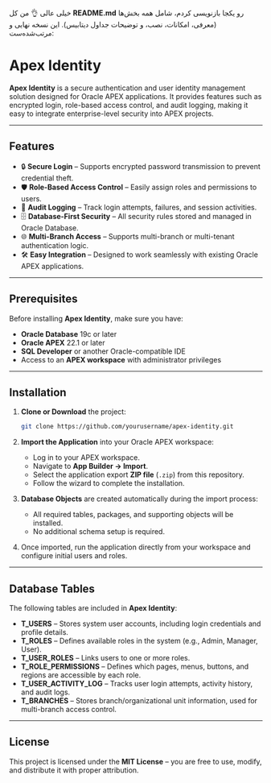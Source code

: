 خیلی عالی 👌 من کل **README.md** رو یکجا بازنویسی کردم، شامل همه بخش‌ها (معرفی، امکانات، نصب، و توضیحات جداول دیتابیس). این نسخه نهایی و مرتب‌شده‌ست: 

# Apex Identity

**Apex Identity** is a secure authentication and user identity management solution designed for Oracle APEX applications.
It provides features such as encrypted login, role-based access control, and audit logging, making it easy to integrate enterprise-level security into APEX projects.

---

## Features

* 🔒 **Secure Login** – Supports encrypted password transmission to prevent credential theft.
* 🛡 **Role-Based Access Control** – Easily assign roles and permissions to users.
* 📜 **Audit Logging** – Track login attempts, failures, and session activities.
* 🗄 **Database-First Security** – All security rules stored and managed in Oracle Database.
* 🌐 **Multi-Branch Access** – Supports multi-branch or multi-tenant authentication logic.
* 🛠 **Easy Integration** – Designed to work seamlessly with existing Oracle APEX applications.

---

## Prerequisites

Before installing **Apex Identity**, make sure you have:

* **Oracle Database** 19c or later
* **Oracle APEX** 22.1 or later
* **SQL Developer** or another Oracle-compatible IDE
* Access to an **APEX workspace** with administrator privileges

---

## Installation

1. **Clone or Download** the project:

   ```bash
   git clone https://github.com/yourusername/apex-identity.git
   ```

2. **Import the Application** into your Oracle APEX workspace:

   * Log in to your APEX workspace.
   * Navigate to **App Builder → Import**.
   * Select the application export **ZIP file** (`.zip`) from this repository.
   * Follow the wizard to complete the installation.

3. **Database Objects** are created automatically during the import process:

   * All required tables, packages, and supporting objects will be installed.
   * No additional schema setup is required.

4. Once imported, run the application directly from your workspace and configure initial users and roles.

---

## Database Tables

The following tables are included in **Apex Identity**:

* **T\_USERS** – Stores system user accounts, including login credentials and profile details.
* **T\_ROLES** – Defines available roles in the system (e.g., Admin, Manager, User).
* **T\_USER\_ROLES** – Links users to one or more roles.
* **T\_ROLE\_PERMISSIONS** – Defines which pages, menus, buttons, and regions are accessible by each role.
* **T\_USER\_ACTIVITY\_LOG** – Tracks user login attempts, activity history, and audit logs.
* **T\_BRANCHES** – Stores branch/organizational unit information, used for multi-branch access control.

---

## License

This project is licensed under the **MIT License** – you are free to use, modify, and distribute it with proper attribution.
 
